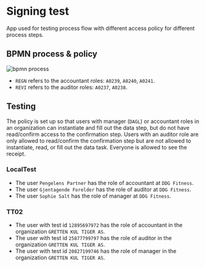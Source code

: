 # Signing test

App used for testing process flow with different access policy for different process steps.

## BPMN process & policy

![bpmn process](https://dev.altinn.studio/repos/ttd/signing-test/raw/branch/master/process.png)

- `REGN` refers to the accountant roles: `A0239`, `A0240`, `A0241`.
- `REVI` refers to the auditor roles: `A0237`, `A0238`.

## Testing

The policy is set up so that users with manager (`DAGL`) or accountant roles in an organization can instantiate and fill out the data step, but do not have read/confirm access to the confirmation step. Users with an auditor role are only allowed to read/confirm the confirmation step but are not allowed to instantiate, read, or fill out the data task. Everyone is allowed to see the receipt.

### LocalTest

- The user `Pengelens Partner` has the role of accountant at `DDG Fitness`.
- The user `Gjentagende Forelder` has the role of auditor at `DDG Fitness`.
- The user `Sophie Salt` has the role of manager at `DDG Fitness`.

### TT02

- The user with test id `12895697972` has the role of accountant in the organization `GRETTEN KUL TIGER AS`.
- The user with test id `25877799797` has the role of auditor in the organization `GRETTEN KUL TIGER AS`.
- The user with test id `20827199746` has the role of manager in the organization `GRETTEN KUL TIGER AS`.
